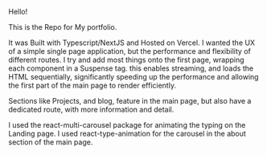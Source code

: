 Hello! 

This is the Repo for My portfolio.

It was Built with Typescript/NextJS and Hosted on Vercel. I wanted the UX of a simple single page application,
but the performance and flexibility of different routes. 
I try and add most things onto the first page, wrapping each component in a Suspense tag.
this enables streaming, and loads the HTML sequentially, significantly speeding up the performance
and allowing the first part of the main page to render efficiently.

Sections like Projects, and blog, feature in the main page, but also have a dedicated route,
with more information and detail.

I used the react-multi-carousel package for animating the typing on the Landing page.
I used react-type-animation for the carousel in the about section of the main page.